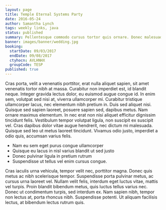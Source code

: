 ```yaml
---
layout: page
title: Temple Eternal Systems Party
date: 2016-05-24
author: Samantha Lynch
tags: weekly links, java
status: published
summary: Pellentesque commodo cursus tortor quis ornare. Donec malesuada vitae augue.
banner: images/banner/wedding.jpg
booking:
  startDate: 09/03/2017
  endDate: 09/08/2017
  ctyhocn: AVLHNHX
  groupCode: TESP
published: true
---
```

Cras porta, velit a venenatis porttitor, erat nulla aliquet sapien, sit amet venenatis tortor nibh at massa. Curabitur non imperdiet est, id blandit neque. Integer gravida lectus dolor, eu euismod augue congue id. In enim sem, volutpat sed nisi at, viverra ullamcorper mi. Curabitur tristique ullamcorper lacus, nec elementum nibh pretium in. Duis sed aliquet nisi. Quisque sed sapien laoreet, posuere sapien sed, dapibus metus. Nam ornare maximus elementum. In nec erat non nisi aliquet efficitur dignissim tincidunt felis. Vestibulum tempor volutpat ligula, non suscipit ex suscipit vel. Cras dapibus dolor vitae augue hendrerit, nec dictum mi malesuada. Quisque sed leo ut metus laoreet tincidunt. Vivamus odio justo, imperdiet a odio quis, accumsan varius felis.

* Nam eu sem eget purus congue ullamcorper
* Quisque eu lacus in nisl varius blandit ut sed justo
* Donec pulvinar ligula in pretium rutrum
* Suspendisse ut tellus vel enim cursus congue.

Cras iaculis urna vehicula, tempor velit nec, porttitor magna. Donec quis metus ac nibh scelerisque tempor. Suspendisse porta pulvinar metus, ac cursus urna laoreet vel. Nullam velit felis, interdum eget luctus vitae, mattis vel turpis. Proin blandit bibendum metus, quis luctus tellus varius nec. Donec ut condimentum turpis, sed interdum ex. Nam sapien nibh, tempor non lectus at, porta rhoncus nibh. Suspendisse potenti. Ut aliquam facilisis lectus, at bibendum lectus rutrum quis.
